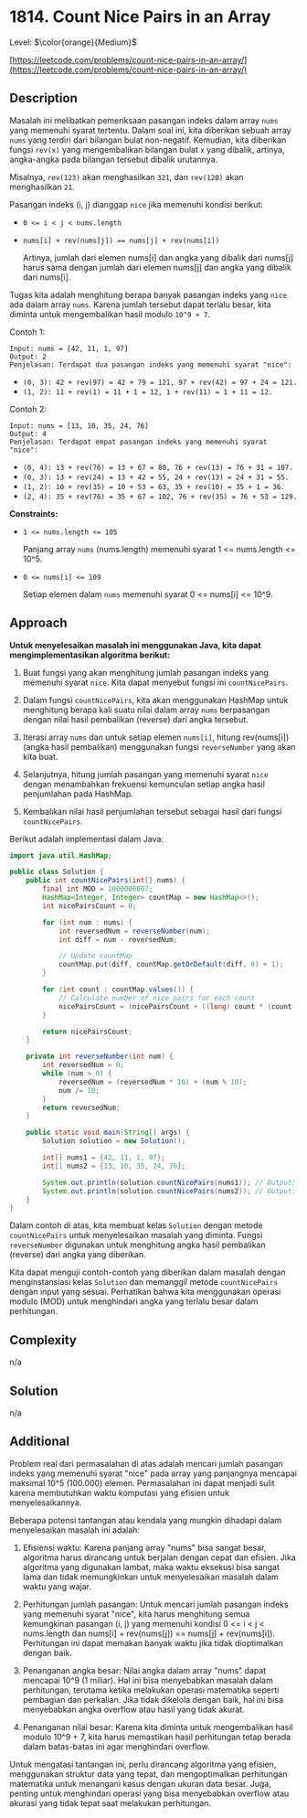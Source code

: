 # 1814. Count Nice Pairs in an Array

Level: $\color{orange}{Medium}$

[https://leetcode.com/problems/count-nice-pairs-in-an-array/](https://leetcode.com/problems/count-nice-pairs-in-an-array/)

## Description

Masalah ini melibatkan pemeriksaan pasangan indeks dalam array `nums` yang memenuhi syarat tertentu.
Dalam soal ini, kita diberikan sebuah array `nums` yang terdiri dari bilangan bulat non-negatif.
Kemudian, kita diberikan fungsi `rev(x)` yang mengembalikan bilangan bulat `x` yang dibalik,
artinya, angka-angka pada bilangan tersebut dibalik urutannya.

Misalnya, `rev(123)` akan menghasilkan `321`,
dan `rev(120)` akan menghasilkan `21`.

Pasangan indeks (i, j) dianggap `nice` jika memenuhi kondisi berikut:

- `0 <= i < j < nums.length`
- `nums[i] + rev(nums[j]) == nums[j] + rev(nums[i])`

  Artinya, jumlah dari elemen nums[i] dan angka yang dibalik dari nums[j] harus sama dengan jumlah dari elemen nums[j] dan angka yang dibalik dari nums[i].

Tugas kita adalah menghitung berapa banyak pasangan indeks yang `nice` ada dalam array `nums`.
Karena jumlah tersebut dapat terlalu besar, kita diminta untuk mengembalikan hasil modulo `10^9 + 7`.

Contoh 1:

```text
Input: nums = [42, 11, 1, 97]
Output: 2
Penjelasan: Terdapat dua pasangan indeks yang memenuhi syarat "nice":
```

- `(0, 3): 42 + rev(97) = 42 + 79 = 121, 97 + rev(42) = 97 + 24 = 121.`
- `(1, 2): 11 + rev(1) = 11 + 1 = 12, 1 + rev(11) = 1 + 11 = 12.`

Contoh 2:

```text
Input: nums = [13, 10, 35, 24, 76]
Output: 4
Penjelasan: Terdapat empat pasangan indeks yang memenuhi syarat "nice":
```

- `(0, 4): 13 + rev(76) = 13 + 67 = 80, 76 + rev(13) = 76 + 31 = 107.`
- `(0, 3): 13 + rev(24) = 13 + 42 = 55, 24 + rev(13) = 24 + 31 = 55.`
- `(1, 2): 10 + rev(35) = 10 + 53 = 63, 35 + rev(10) = 35 + 1 = 36.`
- `(2, 4): 35 + rev(76) = 35 + 67 = 102, 76 + rev(35) = 76 + 53 = 129.`

**Constraints:**

- `1 <= nums.length <= 105`

  Panjang array `nums` (nums.length) memenuhi syarat 1 <= nums.length <= 10^5.

- `0 <= nums[i] <= 109`

  Setiap elemen dalam `nums` memenuhi syarat 0 <= nums[i] <= 10^9.

## Approach

**Untuk menyelesaikan masalah ini menggunakan Java, kita dapat mengimplementasikan algoritma berikut:**

1. Buat fungsi yang akan menghitung jumlah pasangan indeks yang memenuhi syarat `nice`. Kita dapat menyebut fungsi ini `countNicePairs`.

2. Dalam fungsi `countNicePairs`, kita akan menggunakan HashMap untuk menghitung berapa kali suatu nilai dalam array `nums` berpasangan dengan nilai hasil pembalikan (reverse) dari angka tersebut.

3. Iterasi array `nums` dan untuk setiap elemen `nums[i]`, hitung rev(nums[i]) (angka hasil pembalikan) menggunakan fungsi `reverseNumber` yang akan kita buat.

4. Selanjutnya, hitung jumlah pasangan yang memenuhi syarat `nice` dengan menambahkan frekuensi kemunculan setiap angka hasil penjumlahan pada HashMap.

5. Kembalikan nilai hasil penjumlahan tersebut sebagai hasil dari fungsi `countNicePairs`.

Berikut adalah implementasi dalam Java:

```java
import java.util.HashMap;

public class Solution {
    public int countNicePairs(int[] nums) {
        final int MOD = 1000000007;
        HashMap<Integer, Integer> countMap = new HashMap<>();
        int nicePairsCount = 0;

        for (int num : nums) {
            int reversedNum = reverseNumber(num);
            int diff = num - reversedNum;

            // Update countMap
            countMap.put(diff, countMap.getOrDefault(diff, 0) + 1);
        }

        for (int count : countMap.values()) {
            // Calculate number of nice pairs for each count
            nicePairsCount = (nicePairsCount + ((long) count * (count - 1) / 2)) % MOD;
        }

        return nicePairsCount;
    }

    private int reverseNumber(int num) {
        int reversedNum = 0;
        while (num > 0) {
            reversedNum = (reversedNum * 10) + (num % 10);
            num /= 10;
        }
        return reversedNum;
    }

    public static void main(String[] args) {
        Solution solution = new Solution();

        int[] nums1 = {42, 11, 1, 97};
        int[] nums2 = {13, 10, 35, 24, 76};

        System.out.println(solution.countNicePairs(nums1)); // Output: 2
        System.out.println(solution.countNicePairs(nums2)); // Output: 4
    }
}
```

Dalam contoh di atas, kita membuat kelas `Solution` dengan metode `countNicePairs` untuk menyelesaikan masalah yang diminta. Fungsi `reverseNumber` digunakan untuk menghitung angka hasil pembalikan (reverse) dari angka yang diberikan.

Kita dapat menguji contoh-contoh yang diberikan dalam masalah dengan menginstansiasi kelas `Solution` dan memanggil metode `countNicePairs` dengan input yang sesuai. Perhatikan bahwa kita menggunakan operasi modulo (MOD) untuk menghindari angka yang terlalu besar dalam perhitungan.

## Complexity

n/a

## Solution

n/a

## Additional

Problem real dari permasalahan di atas adalah mencari jumlah pasangan indeks yang memenuhi syarat "nice" pada array yang panjangnya mencapai maksimal 10^5 (100.000) elemen. Permasalahan ini dapat menjadi sulit karena membutuhkan waktu komputasi yang efisien untuk menyelesaikannya.

Beberapa potensi tantangan atau kendala yang mungkin dihadapi dalam menyelesaikan masalah ini adalah:

1. Efisiensi waktu: Karena panjang array "nums" bisa sangat besar, algoritma harus dirancang untuk berjalan dengan cepat dan efisien. Jika algoritma yang digunakan lambat, maka waktu eksekusi bisa sangat lama dan tidak memungkinkan untuk menyelesaikan masalah dalam waktu yang wajar.

2. Perhitungan jumlah pasangan: Untuk mencari jumlah pasangan indeks yang memenuhi syarat "nice", kita harus menghitung semua kemungkinan pasangan (i, j) yang memenuhi kondisi 0 <= i < j < nums.length dan nums[i] + rev(nums[j]) == nums[j] + rev(nums[i]). Perhitungan ini dapat memakan banyak waktu jika tidak dioptimalkan dengan baik.

3. Penanganan angka besar: Nilai angka dalam array "nums" dapat mencapai 10^9 (1 miliar). Hal ini bisa menyebabkan masalah dalam perhitungan, terutama ketika melakukan operasi matematika seperti pembagian dan perkalian. Jika tidak dikelola dengan baik, hal ini bisa menyebabkan angka overflow atau hasil yang tidak akurat.

4. Penanganan nilai besar: Karena kita diminta untuk mengembalikan hasil modulo 10^9 + 7, kita harus memastikan hasil perhitungan tetap berada dalam batas-batas ini agar menghindari overflow.

Untuk mengatasi tantangan ini, perlu dirancang algoritma yang efisien, menggunakan struktur data yang tepat, dan mengoptimalkan perhitungan matematika untuk menangani kasus dengan ukuran data besar. Juga, penting untuk menghindari operasi yang bisa menyebabkan overflow atau akurasi yang tidak tepat saat melakukan perhitungan.
